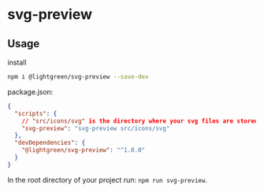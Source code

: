 # svg-preview

## Usage

install

```bash
npm i @lightgreen/svg-preview --save-dev
```

package.json:

```json
{
  "scripts": {
    // "src/icons/svg" is the directory where your svg files are stored
    "svg-preview": "svg-preview src/icons/svg"
  },
  "devDependencies": {
    "@lightgreen/svg-preview": "^1.0.0"
  }
}
```
In the root directory of your project run: `npm run svg-preview`.
